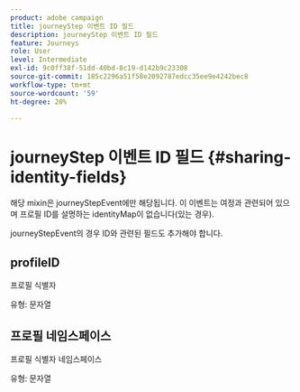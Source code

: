```yaml
---
product: adobe campaign
title: journeyStep 이벤트 ID 필드
description: journeyStep 이벤트 ID 필드
feature: Journeys
role: User
level: Intermediate
exl-id: 9c0ff38f-51dd-40bd-8c19-d142b9c23308
source-git-commit: 185c2296a51f58e2092787edcc35ee9e4242bec8
workflow-type: tm+mt
source-wordcount: '59'
ht-degree: 20%

---
```


# journeyStep 이벤트 ID 필드 {#sharing-identity-fields}

해당 mixin은 journeyStepEvent에만 해당됩니다. 이 이벤트는 여정과 관련되어 있으며 프로필 ID를 설명하는 identityMap이 없습니다(있는 경우).

journeyStepEvent의 경우 ID와 관련된 필드도 추가해야 합니다.

## profileID

프로필 식별자

유형: 문자열

## 프로필 네임스페이스

프로필 식별자 네임스페이스

유형: 문자열
